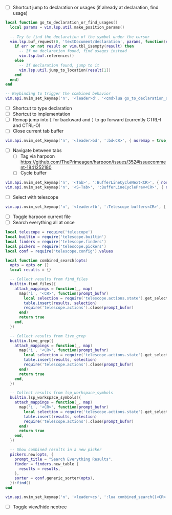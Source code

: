 - [ ] Shortcut jump to declaration or usages (if already at declaration, find usage)
```lua
local function go_to_declaration_or_find_usages()
  local params = vim.lsp.util.make_position_params()
  
  -- Try to find the declaration of the symbol under the cursor
  vim.lsp.buf_request(0, 'textDocument/declaration', params, function(err, result, ctx, _)
    if err or not result or vim.tbl_isempty(result) then
      -- If no declaration found, find usages instead
      vim.lsp.buf.references()
    else
      -- If declaration found, jump to it
      vim.lsp.util.jump_to_location(result[1])
    end
  end)
end

-- Keybinding to trigger the combined behavior
vim.api.nvim_set_keymap('n', '<leader>d', '<cmd>lua go_to_declaration_or_find_usages()<CR>', { noremap = true, silent = true })
```
- [ ] Shortcut to type declaration
- [ ] Shortcut to implementation
- [ ] Remap jump into `[` for backward and `]` to go forward (currently CTRL-I and CTRL-O)
- [ ] Close current tab buffer
```lua
vim.api.nvim_set_keymap('n', '<leader>bd', ':bd<CR>', { noremap = true, silent = true })
```
- [ ] Navigate between tabs 
  - [ ] Tag via harpoon https://github.com/ThePrimeagen/harpoon/issues/352#issuecomment-1841252180
  - [ ] Cycle buffer 
```lua
vim.api.nvim_set_keymap('n', '<Tab>', ':BufferLineCycleNext<CR>', { noremap = true, silent = true })
vim.api.nvim_set_keymap('n', '<S-Tab>', ':BufferLineCyclePrev<CR>', { noremap = true, silent = true })
```
  - [ ] Select with telescope
```lua
vim.api.nvim_set_keymap('n', '<leader>fb', ':Telescope buffers<CR>', { noremap = true, silent = true })
```
- [ ] Toggle harpoon current file
- [ ] Search everything all at once
```lua
local telescope = require('telescope')
local builtin = require('telescope.builtin')
local finders = require('telescope.finders')
local pickers = require('telescope.pickers')
local conf = require('telescope.config').values

local function combined_search(opts)
  opts = opts or {}
  local results = {}

  -- Collect results from find_files
  builtin.find_files({
    attach_mappings = function(_, map)
      map('i', '<CR>', function(prompt_bufnr)
        local selection = require('telescope.actions.state').get_selected_entry()
        table.insert(results, selection)
        require('telescope.actions').close(prompt_bufnr)
      end)
      return true
    end,
  })

  -- Collect results from live_grep
  builtin.live_grep({
    attach_mappings = function(_, map)
      map('i', '<CR>', function(prompt_bufnr)
        local selection = require('telescope.actions.state').get_selected_entry()
        table.insert(results, selection)
        require('telescope.actions').close(prompt_bufnr)
      end)
      return true
    end,
  })

  -- Collect results from lsp_workspace_symbols
  builtin.lsp_workspace_symbols({
    attach_mappings = function(_, map)
      map('i', '<CR>', function(prompt_bufnr)
        local selection = require('telescope.actions.state').get_selected_entry()
        table.insert(results, selection)
        require('telescope.actions').close(prompt_bufnr)
      end)
      return true
    end,
  })

  -- Show combined results in a new picker
  pickers.new(opts, {
    prompt_title = "Search Everything Results",
    finder = finders.new_table {
      results = results,
    },
    sorter = conf.generic_sorter(opts),
  }):find()
end

vim.api.nvim_set_keymap('n', '<leader>cs', ':lua combined_search()<CR>', { noremap = true, silent = true })
```
- [ ] Toggle view/hide neotree
